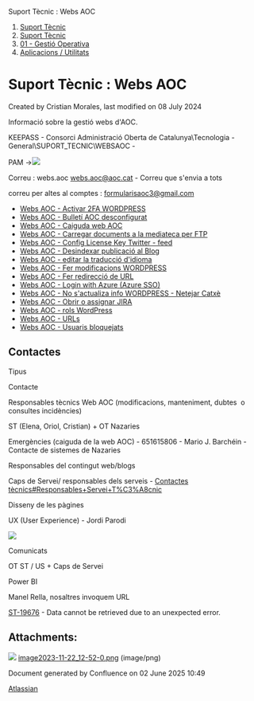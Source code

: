 Suport Tècnic : Webs AOC  

1.  [Suport Tècnic](index.md)
2.  [Suport Tècnic](13893782.md)
3.  [01 - Gestió Operativa](26313391.md)
4.  [Aplicacions / Utilitats](41517088.md)

Suport Tècnic : Webs AOC
========================

Created by Cristian Morales, last modified on 08 July 2024

Informació sobre la gestió webs d'AOC.

KEEPASS - Consorci Administració Oberta de Catalunya\\Tecnologia - General\\SUPORT\_TECNIC\\WEBSAOC -

PAM ->![](attachments/81856274/100008423.png)

Correu : webs.aoc <webs.aoc@aoc.cat> - Correu que s'envia a tots 

correu per altes al comptes : [formularisaoc3@gmail.com](mailto:formularisaoc3@gmail.com)

*   [Webs AOC - Activar 2FA WORDPRESS](/display/SII/Webs+AOC+-+Activar+2FA+WORDPRESS "Webs AOC - Activar 2FA WORDPRESS")
*   [Webs AOC - Bulletí AOC desconfigurat](/pages/viewpage.action?pageId=100008259 "Webs AOC - Bulletí AOC desconfigurat")
*   [Webs AOC - Caiguda web AOC](/display/SII/Webs+AOC+-+Caiguda+web+AOC "Webs AOC - Caiguda web AOC")
*   [Webs AOC - Carregar documents a la mediateca per FTP](/display/SII/Webs+AOC+-+Carregar+documents+a+la+mediateca+per+FTP "Webs AOC - Carregar documents a la mediateca per FTP")
*   [Webs AOC - Config License Key Twitter - feed](/display/SII/Webs+AOC+-+Config+License+Key+Twitter+-+feed "Webs AOC - Config License Key Twitter - feed")
*   [Webs AOC - Desindexar publicació al Blog](/pages/viewpage.action?pageId=100007977 "Webs AOC - Desindexar publicació al Blog")
*   [Webs AOC - editar la traducció d'idioma](/pages/viewpage.action?pageId=118555158 "Webs AOC - editar la traducció d'idioma")
*   [Webs AOC - Fer modificacions WORDPRESS](/display/SII/Webs+AOC+-+Fer+modificacions+WORDPRESS "Webs AOC - Fer modificacions WORDPRESS")
*   [Webs AOC - Fer redirecció de URL](/pages/viewpage.action?pageId=93356900 "Webs AOC - Fer redirecció de URL")
*   [Webs AOC - Login with Azure (Azure SSO)](/pages/viewpage.action?pageId=93356441 "Webs AOC - Login with Azure (Azure SSO)")
*   [Webs AOC - No s'actualiza info WORDPRESS - Netejar Catxè](/pages/viewpage.action?pageId=93356427 "Webs AOC - No s'actualiza info WORDPRESS - Netejar Catxè")
*   [Webs AOC - Obrir o assignar JIRA](/display/SII/Webs+AOC+-+Obrir+o+assignar+JIRA "Webs AOC - Obrir o assignar JIRA")
*   [Webs AOC - rols WordPress](/display/SII/Webs+AOC+-+rols+WordPress "Webs AOC - rols WordPress")
*   [Webs AOC - URLs](/display/SII/Webs+AOC+-+URLs "Webs AOC - URLs")
*   [Webs AOC - Usuaris bloquejats](/display/SII/Webs+AOC+-+Usuaris+bloquejats "Webs AOC - Usuaris bloquejats")

  

Contactes
---------

Tipus

Contacte

Responsables tècnics Web AOC (modificacions, manteniment, dubtes  o consultes incidències)

ST (Elena, Oriol, Cristian) + OT Nazaries

Emergències (caiguda de la web AOC) - 651615806 - Mario J. Barchéin - Contacte de sistemes de Nazaries

Responsables del contingut web/blogs

Caps de Servei/ responsables dels serveis - [Contactes tècnics#Responsables+Servei+T%C3%A8cnic](28704779.html#Contactestècnics-Responsables+Servei+T%C3%A8cnic)

Disseny de les pàgines

UX (User Experience) - Jordi Parodi

![](https://contacte.aoc.cat/secure/attachment/99907/99907_image-2023-06-29-09-33-18-587.png)

Comunicats 

OT ST / US + Caps de Servei

Power BI

Manel Rella, nosaltres invoquem URL

  

[ST-19676](https://contacte.aoc.cat/browse/ST-19676?src=confmacro) - Data cannot be retrieved due to an unexpected error.

Attachments:
------------

![](images/icons/bullet_blue.gif) [image2023-11-22\_12-52-0.png](attachments/81856274/100008423.png) (image/png)  

Document generated by Confluence on 02 June 2025 10:49

[Atlassian](http://www.atlassian.com/)